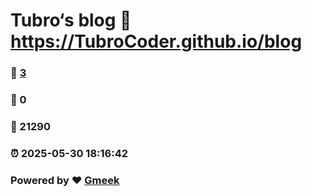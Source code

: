 # Tubro‘s blog :link: https://TubroCoder.github.io/blog 
### :page_facing_up: [3](https://TubroCoder.github.io/blog/tag.html) 
### :speech_balloon: 0 
### :hibiscus: 21290 
### :alarm_clock: 2025-05-30 18:16:42 
### Powered by :heart: [Gmeek](https://github.com/Meekdai/Gmeek)
